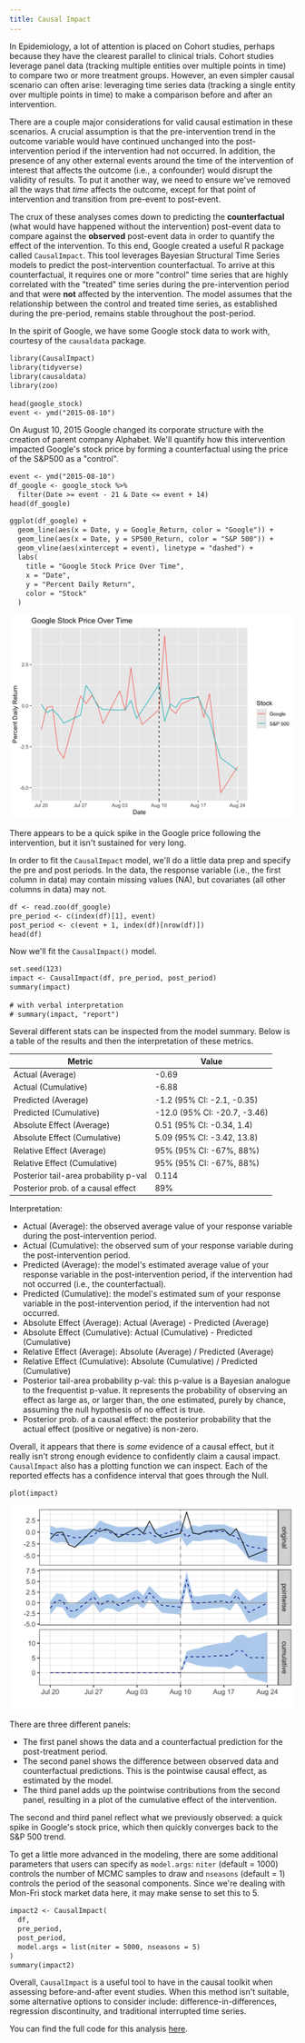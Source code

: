 ```yaml
---
title: Causal Impact
---
```


In Epidemiology, a lot of attention is placed on Cohort studies, perhaps
because they have the clearest parallel to clinical trials. Cohort studies
leverage panel data (tracking multiple entities over multiple points in time)
to compare two or more treatment groups. However, an even simpler causal
scenario can often arise: leveraging time series data (tracking a single entity
over multiple points in time) to make a comparison before and after an
intervention.

There are a couple major considerations for valid causal estimation in these
scenarios. A crucial assumption is that the pre-intervention trend in the
outcome variable would have continued unchanged into the post-intervention
period if the intervention had not occurred. In addition, the presence of any
other external events around the time of the intervention of interest that
affects the outcome (i.e., a confounder) would disrupt the validity of results.
To put it another way, we need to ensure we've removed all the ways that *time*
affects the outcome, except for that point of intervention and transition
from pre-event to post-event.

The crux of these analyses comes down to predicting the **counterfactual**
(what would have happened without the intervention) post-event data to
compare against the **observed** post-event data in order to quantify the
effect of the intervention. To this end, Google created a useful R package
called `CausalImpact`. This tool leverages Bayesian Structural Time Series
models to predict the post-intervention counterfactual. To arrive at this
counterfactual, it requires one or more "control" time series that are highly
correlated with the "treated" time series during the pre-intervention
period and that were **not** affected by the intervention. The model assumes
that the relationship between the control and treated time series, as
established during the pre-period, remains stable throughout the post-period.

In the spirit of Google, we have some Google stock data to work with,
courtesy of the `causaldata` package.

```{r}
library(CausalImpact)
library(tidyverse)
library(causaldata)
library(zoo)

head(google_stock)
event <- ymd("2015-08-10")
```

On August 10, 2015 Google changed its corporate structure with the creation of
parent company Alphabet. We'll quantify how this intervention impacted Google's
stock price by forming a counterfactual using the price of the S&P500 as a
"control".

```{r}
event <- ymd("2015-08-10")
df_google <- google_stock %>%
  filter(Date >= event - 21 & Date <= event + 14)
head(df_google)
```

```{r}
ggplot(df_google) +
  geom_line(aes(x = Date, y = Google_Return, color = "Google")) +
  geom_line(aes(x = Date, y = SP500_Return, color = "S&P 500")) +
  geom_vline(aes(xintercept = event), linetype = "dashed") +
  labs(
    title = "Google Stock Price Over Time",
    x = "Date",
    y = "Percent Daily Return",
    color = "Stock"
  )
```
![google_stock](/img/causal/google_stock.png)

There appears to be a quick spike in the Google price following the
intervention, but it isn't sustained for very long.

In order to fit the `CausalImpact` model, we'll do a little data prep and
specify the pre and post periods. In the data,
the response variable (i.e., the first column in data) may contain missing
values (NA), but covariates (all other columns in data) may not.

```{r}
df <- read.zoo(df_google)
pre_period <- c(index(df)[1], event)
post_period <- c(event + 1, index(df)[nrow(df)])
head(df)
```

Now we'll fit the `CausalImpact()` model.

```{r}
set.seed(123)
impact <- CausalImpact(df, pre_period, post_period)
summary(impact)

# with verbal interpretation
# summary(impact, "report")
```

Several different stats can be inspected from the model summary. Below is a
table of the results and then the interpretation of these metrics.

| Metric | Value |
| ------ | ----- |
| Actual (Average) | -0.69|
| Actual (Cumulative) | -6.88|
| Predicted (Average) | -1.2 (95% CI: -2.1, -0.35)|
| Predicted (Cumulative) | -12.0 (95% CI: -20.7, -3.46)|
| Absolute Effect (Average) | 0.51 (95% CI: -0.34, 1.4)|
| Absolute Effect (Cumulative) | 5.09 (95% CI: -3.42, 13.8)|
| Relative Effect (Average) | 95% (95% CI: -67%, 88%)|
| Relative Effect (Cumulative) | 95% (95% CI: -67%, 88%)|
| Posterior tail-area probability p-val | 0.114|
| Posterior prob. of a causal effect | 89%|

Interpretation:

* Actual (Average): the observed average value of your response variable during the post-intervention period.
* Actual (Cumulative): the observed sum of your response variable during the post-intervention period.
* Predicted (Average): the model's estimated average value of your response variable in the post-intervention period, if the intervention had not occurred (i.e., the counterfactual).
* Predicted (Cumulative): the model's estimated sum of your response variable in the post-intervention period, if the intervention had not occurred.
* Absolute Effect (Average): Actual (Average) - Predicted (Average)
* Absolute Effect (Cumulative): Actual (Cumulative) - Predicted (Cumulative)
* Relative Effect (Average): Absolute (Average) / Predicted (Average)
* Relative Effect (Cumulative): Absolute (Cumulative) / Predicted (Cumulative)
* Posterior tail-area probability p-val: this p-value is a Bayesian analogue to the frequentist p-value. It represents the probability of observing an effect as large as, or larger than, the one estimated, purely by chance, assuming the null hypothesis of no effect is true.
* Posterior prob. of a causal effect: the posterior probability that the actual effect (positive or negative) is non-zero.

Overall, it appears that there is *some* evidence of a causal effect, but
it really isn't strong enough evidence to confidently claim a causal impact.
`CausalImpact` also has a plotting function we can inspect. Each of the
reported effects has a confidence interval that goes through the Null.

```{r}
plot(impact)
```
![causal_impact](/img/causal/causal_impact.png)

There are three different panels:

* The first panel shows the data and a counterfactual prediction for the post-treatment period.
* The second panel shows the difference between observed data and counterfactual predictions. This is the pointwise causal effect, as estimated by the model.
* The third panel adds up the pointwise contributions from the second panel, resulting in a plot of the cumulative effect of the intervention.

The second and third panel reflect what we previously observed: a quick spike
in Google's stock price, which then quickly converges back to the S&P 500 trend.

To get a little more advanced in the modeling, there are some additional
parameters that users can specify as `model.args`: `niter` (default = 1000)
controls the number of MCMC samples to draw and `nseasons` (default = 1)
controls the period of the seasonal components. Since we're dealing with
Mon-Fri stock market data here, it may make sense to set this to 5.

```{r}
impact2 <- CausalImpact(
  df,
  pre_period,
  post_period,
  model.args = list(niter = 5000, nseasons = 5)
)
summary(impact2)
```

Overall, `CausalImpact` is a useful tool to have in the causal toolkit when
assessing before-and-after event studies. When this method isn't suitable,
some alternative options to consider include: difference-in-differences,
regression discontinuity, and traditional interrupted time series.

You can find the full code for this analysis <a href="https://github.com/pcbrendel/causal/blob/master/causal_impact.Rmd" target="_blank">here</a>.